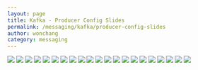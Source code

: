 ```yaml
---
layout: page
title: Kafka - Producer Config Slides
permalink: /messaging/kafka/producer-config-slides
author: wonchang
category: messaging
---
```


![](/images/messaging/kafka/producer-config-01.png)
![](/images/messaging/kafka/producer-config-02.png)
![](/images/messaging/kafka/producer-config-03.png)
![](/images/messaging/kafka/producer-config-04.png)
![](/images/messaging/kafka/producer-config-05.png)
![](/images/messaging/kafka/producer-config-06.png)
![](/images/messaging/kafka/producer-config-07.png)
![](/images/messaging/kafka/producer-config-08.png)
![](/images/messaging/kafka/producer-config-09.png)
![](/images/messaging/kafka/producer-config-10.png)
![](/images/messaging/kafka/producer-config-11.png)
![](/images/messaging/kafka/producer-config-12.png)
![](/images/messaging/kafka/producer-config-13.png)
![](/images/messaging/kafka/producer-config-14.png)
![](/images/messaging/kafka/producer-config-15.png)
![](/images/messaging/kafka/producer-config-16.png)
![](/images/messaging/kafka/producer-config-17.png)
![](/images/messaging/kafka/producer-config-18.png)
![](/images/messaging/kafka/producer-config-19.png)
![](/images/messaging/kafka/producer-config-20.png)
![](/images/messaging/kafka/producer-config-21.png)

